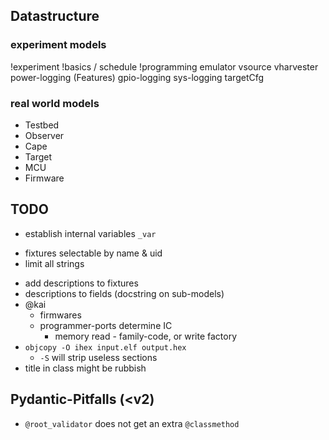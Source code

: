 ## Datastructure

### experiment models

!experiment
    !basics / schedule
    !programming
    emulator
        vsource
            vharvester
        power-logging (Features)
        gpio-logging
        sys-logging
    targetCfg

### real world models

- Testbed
- Observer
- Cape
- Target
- MCU
- Firmware


## TODO

- establish internal variables ``_var``
+ fixtures selectable by name & uid
+ limit all strings
- add descriptions to fixtures
- descriptions to fields (docstring on sub-models)
- @kai
  - firmwares
  - programmer-ports determine IC
    - memory read - family-code, or write factory
- ``objcopy -O ihex input.elf output.hex``
  - ``-S`` will strip useless sections
- title in class might be rubbish

## Pydantic-Pitfalls (<v2)

- ``@root_validator`` does not get an extra ``@classmethod``
